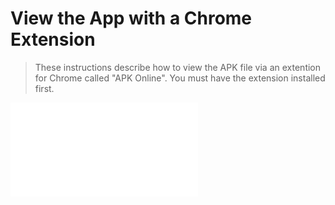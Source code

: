 # View the App with a Chrome Extension
> These instructions describe how to view the APK file via an extention for Chrome called "APK Online". You must have the extension installed first.

![Instruction PDF](assets/APKOnline_Extension_Instructions.pdf)
